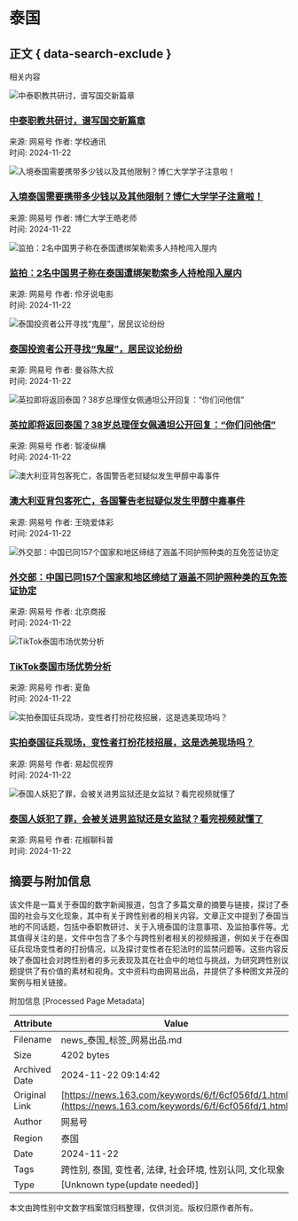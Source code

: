 # 泰国

## 正文 { data-search-exclude }


相关内容

![中泰职教共研讨，谱写国交新篇章](https://nimg.ws.126.net/?url=https%3A%2F%2Fdingyue.ws.126.net%2F2024%2F1122%2Fc387cb49j00sncgyz001cd000hs00cxm.jpg&thumbnail=140x88&quality=95&type=jpg)
### [中泰职教共研讨，谱写国交新篇章](https://www.163.com/dy/article/JHK5UTEQ0536BADQ.html)
来源: 网易号
作者: 学校通讯  
时间: 2024-11-22

![入境泰国需要携带多少钱以及其他限制？博仁大学学子注意啦！](https://nimg.ws.126.net/?url=https%3A%2F%2Fvideoimg.ws.126.net%2Fcover%2F20241122%2FZcJuaHgOR_cover.jpg&thumbnail=140x88&quality=95&type=jpg)
### [入境泰国需要携带多少钱以及其他限制？博仁大学学子注意啦！](https://www.163.com/v/video/VNGMBKE83.html)
来源: 网易号
作者: 博仁大学王皓老师  
时间: 2024-11-22

![监拍：2名中国男子称在泰国遭绑架勒索多人持枪闯入屋内](https://nimg.ws.126.net/?url=https%3A%2F%2Fvideoimg.ws.126.net%2Fcover%2F20241122%2FzPbGZCsfI_cover.jpg&thumbnail=140x88&quality=95&type=jpg)
### [监拍：2名中国男子称在泰国遭绑架勒索多人持枪闯入屋内](https://www.163.com/v/video/VHGMANCUF.html)
来源: 网易号
作者: 伶牙说电影  
时间: 2024-11-22

![泰国投资者公开寻找“鬼屋”，居民议论纷纷](https://nimg.ws.126.net/?url=https%3A%2F%2Fdingyue.ws.126.net%2F2024%2F1122%2Fe09f6758j00sncde8001ad000hs00bvg.jpg&thumbnail=140x88&quality=95&type=jpg)
### [泰国投资者公开寻找“鬼屋”，居民议论纷纷](https://www.163.com/dy/article/JHK3SG7G0544JEUA.html)
来源: 网易号
作者: 曼谷陈大叔  
时间: 2024-11-22

![英拉即将返回泰国？38岁总理侄女佩通坦公开回复：“你们问他信”](https://nimg.ws.126.net/?url=https%3A%2F%2Fdingyue.ws.126.net%2F2024%2F1122%2Fa31b3d82j00sncf54004cd000z7016em.jpg&thumbnail=140x88&quality=95&type=jpg)
### [英拉即将返回泰国？38岁总理侄女佩通坦公开回复：“你们问他信”](https://www.163.com/dy/article/JHK3LV0V0537EN35.html)
来源: 网易号
作者: 智凌纵横  
时间: 2024-11-22

![澳大利亚背包客死亡，各国警告老挝疑似发生甲醇中毒事件](https://nimg.ws.126.net/?url=https%3A%2F%2Fdingyue.ws.126.net%2F2024%2F1122%2F0b703aebj00snceyl001ed000hs00a0g.jpg&thumbnail=140x88&quality=95&type=jpg)
### [澳大利亚背包客死亡，各国警告老挝疑似发生甲醇中毒事件](https://www.163.com/dy/article/JHK3ES2I0553TEY0.html)
来源: 网易号
作者: 王晓爱体彩  
时间: 2024-11-22

![外交部：中国已同157个国家和地区缔结了涵盖不同护照种类的互免签证协定](https://nimg.ws.126.net/?url=https%3A%2F%2Fdingyue.ws.126.net%2F2024%2F1122%2F8be1f3c8j00sncej90072d000fx00app.jpg&thumbnail=140x88&quality=95&type=jpg)
### [外交部：中国已同157个国家和地区缔结了涵盖不同护照种类的互免签证协定](https://www.163.com/dy/article/JHK3D8LA0519DFFO.html)
来源: 网易号
作者: 北京商报  
时间: 2024-11-22

![TikTok泰国市场优势分析](https://nimg.ws.126.net/?url=https%3A%2F%2Fdingyue.ws.126.net%2F2024%2F1122%2F62f39ffdj00snc9gp000ud000ic00bvm.jpg&thumbnail=190x120&quality=95&type=jpg)
### [TikTok泰国市场优势分析](https://www.163.com/dy/article/JHK21TNU0556AOG6.html)
来源: 网易号
作者: 夏鱼  
时间: 2024-11-22

![实拍泰国征兵现场，变性者打扮花枝招展，这是选美现场吗？](https://nimg.ws.126.net/?url=https%3A%2F%2Fvideoimg.ws.126.net%2Fcover%2F20241122%2FdTSglDRrp_cover.jpg&thumbnail=140x88&quality=95&type=jpg)
### [实拍泰国征兵现场，变性者打扮花枝招展，这是选美现场吗？](https://www.163.com/v/video/VSGM4533S.html)
来源: 网易号
作者: 易起侃视界  
时间: 2024-11-22

![泰国人妖犯了罪，会被关进男监狱还是女监狱？看完视频就懂了](https://nimg.ws.126.net/?url=https%3A%2F%2Fvideoimg.ws.126.net%2Fcover%2F20241122%2Fr5CpvP1Xi_cover.jpg&thumbnail=140x88&quality=95&type=jpg)
### [泰国人妖犯了罪，会被关进男监狱还是女监狱？看完视频就懂了](https://www.163.com/v/video/VVGM2GC0J.html)
来源: 网易号
作者: 花椒聊科普  
时间: 2024-11-22

## 摘要与附加信息

<!-- tcd_abstract -->
该文件是一篇关于泰国的数字新闻报道，包含了多篇文章的摘要与链接，探讨了泰国的社会与文化现象，其中有关于跨性别者的相关内容。文章正文中提到了泰国当地的不同话题，包括中泰职教研讨、关于入境泰国的注意事项、及监拍事件等。尤其值得关注的是，文件中包含了多个与跨性别者相关的视频报道，例如关于在泰国征兵现场变性者的打扮情况，以及探讨变性者在犯法时的监禁问题等。这些内容反映了泰国社会对跨性别者的多元表现及其在社会中的地位与挑战，为研究跨性别议题提供了有价值的素材和视角。文中资料均由网易出品，并提供了多种图文并茂的案例与相关链接。
<!-- tcd_abstract_end -->

附加信息 [Processed Page Metadata]

| Attribute       | Value                                  |
|-----------------|----------------------------------------|
| Filename        | news_泰国_标签_网易出品.md                             |
| Size            | 4202 bytes                           |
| Archived Date   | 2024-11-22 09:14:42                             |
| Original Link   | [https://news.163.com/keywords/6/f/6cf056fd/1.html](https://news.163.com/keywords/6/f/6cf056fd/1.html)                       |
| Author          | 网易号                               |
| Region          | 泰国                               |
| Date            | 2024-11-22                                 |
| Tags            | 跨性别, 泰国, 变性者, 法律, 社会环境, 性别认同, 文化现象                                 |
| Type            | [Unknown type(update needed)]                                 |
<!-- tcd_table_end -->

本文由跨性别中文数字档案馆归档整理，仅供浏览。版权归原作者所有。
